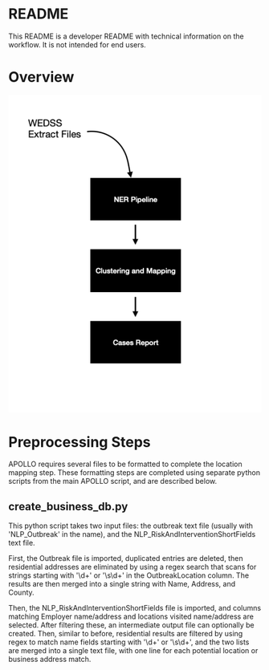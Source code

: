 # README
This README is a developer README with technical information on the workflow. It is not intended for end users.

# Overview
![](https://github.com/disulfidebond/APOLLO/blob/main/media/APOLLO_README_fig.png)

# Preprocessing Steps
APOLLO requires several files to be formatted to complete the location mapping step. These formatting steps are completed using separate python scripts from the main APOLLO script, and are described below.

## create_business_db.py
This python script takes two input files: the outbreak text file (usually with 'NLP_Outbreak' in the name), and the NLP_RiskAndInterventionShortFields text file.

First, the Outbreak file is imported, duplicated entries are deleted, then residential addresses are eliminated by using a regex search that scans for strings starting with '\d+' or '\s\d+' in the OutbreakLocation column. The results are then merged into a single string with Name, Address, and County.

Then, the NLP_RiskAndInterventionShortFields file is imported, and columns matching Employer name/address and locations visited name/address are selected. After filtering these, an intermediate output file can optionally be created. Then, similar to before, residential results are filtered by using regex to match name fields starting with '\d+' or '\s\d+', and the two lists are merged into a single text file, with one line for each potential location or business address match.

